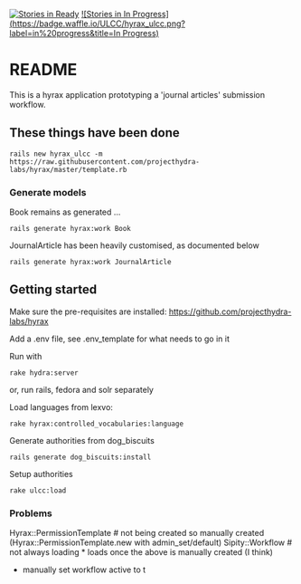 [![Stories in Ready](https://badge.waffle.io/ULCC/hyrax_ulcc.png?label=ready&title=Ready)](https://waffle.io/ULCC/hyrax_ulcc)
[![Stories in In Progress](https://badge.waffle.io/ULCC/hyrax_ulcc.png?label=in%20progress&title=In Progress)](https://waffle.io/ULCC/hyrax_ulcc)

# README

This is a hyrax application prototyping a 'journal articles' submission workflow.

## These things have been done

```rails new hyrax_ulcc -m https://raw.githubusercontent.com/projecthydra-labs/hyrax/master/template.rb```

### Generate models

Book remains as generated ...

```rails generate hyrax:work Book```

JournalArticle has been  heavily customised, as documented below

```rails generate hyrax:work JournalArticle```

## Getting started

Make sure the pre-requisites are installed: https://github.com/projecthydra-labs/hyrax

Add a .env file, see .env_template for what needs to go in it

Run with

```rake hydra:server```

or, run rails, fedora and solr separately

Load languages from lexvo:

```rake hyrax:controlled_vocabularies:language```

Generate authorities from dog_biscuits

```rails generate dog_biscuits:install```

Setup authorities

```rake ulcc:load```

### Problems

Hyrax::PermissionTemplate # not being created so manually created 
(Hyrax::PermissionTemplate.new with admin_set/default)
Sipity::Workflow # not always loading * loads once the above is manually created (I think)
* manually set workflow active to t
